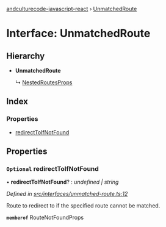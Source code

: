 [andculturecode-javascript-react](../README.md) › [UnmatchedRoute](unmatchedroute.md)

# Interface: UnmatchedRoute

## Hierarchy

* **UnmatchedRoute**

  ↳ [NestedRoutesProps](nestedroutesprops.md)

## Index

### Properties

* [redirectToIfNotFound](unmatchedroute.md#optional-redirecttoifnotfound)

## Properties

### `Optional` redirectToIfNotFound

• **redirectToIfNotFound**? : *undefined | string*

*Defined in [src/interfaces/unmatched-route.ts:12](https://github.com/AndcultureCode/AndcultureCode.JavaScript.React/blob/797b8ae/src/interfaces/unmatched-route.ts#L12)*

Route to redirect to if the specified route cannot be matched.

**`memberof`** RouteNotFoundProps
